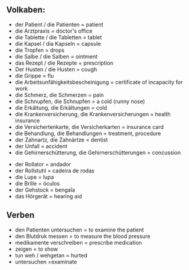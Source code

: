 ## Volkaben:

+ der Patient / die Patienten = patient
+ die Arztpraxis = doctor's office 
+ die Tablette / die Tabletten = tablet 
+ die Kapsel / dia Kapseln = capsule 
+ die Tropfen = drops 
+ die Salbe / die Salben = ointment 
+ das Rezept / die Rezepte = prescription 
+ Der Husten / die Husten = cough 
+ die Grippe = flu
+ die Arbeitsunfähigkeitsbescheinigung = certificate of incapacity for work
+ die Schmerz, die Schmerzen = pain
+ die Schnupfen, die Schnupfen = a cold (runny nose)
+ die Erkältung, die Erkältungen = cold
+ die Krankenversicherung, die Krankenversicherungen = health insurance
+ die Versichertenkarte, die Versicherkarten = insurance card 
+ die Behandlung, die Behandlungen = treatment, procedure
+ der Zahnartz, die Zahnärtze = dentist 
+ der Unfall = accident 
+ die Gehirnerschütterung, die Gehirnerschütterungen = concussion

* der Rollator = andador 
* der Rollstuhl = cadeira de rodas 
* die Lupe = lupa
* die Brille = óculos 
* der Gehstock = bengala
* das Hörgerät = hearing aid

## Verben 

+ den Patienten untersuchen = to examine the patient 
+ den Blutdruk messen = to measure the blood pressure
+ medikamente verschreiben = prescribe medication 
+ zeigen = to show
+ tun weh / wehgetan = hurted 
+ untersuchen =examinate